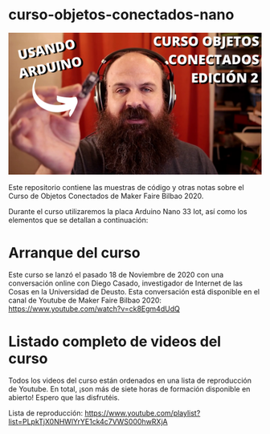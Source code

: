 # curso-objetos-conectados-nano
![Portada del curso](images/portada_curso_objetos_conectados.png)

Este repositorio contiene las muestras de código y otras notas sobre el Curso de Objetos Conectados de Maker Faire Bilbao 2020.

Durante el curso utilizaremos la placa Arduino Nano 33 Iot, así como los elementos que se detallan a continuación:

# Arranque del curso
Este curso se lanzó el pasado 18 de Noviembre de 2020 con una conversación online con Diego Casado, investigador de Internet de las Cosas en la Universidad de Deusto. Esta conversación está disponible en el canal de Youtube de Maker Faire Bilbao 2020: https://www.youtube.com/watch?v=ck8Egm4dUdQ

# Listado completo de videos del curso
Todos los videos del curso están ordenados en una lista de reproducción de Youtube. En total, ¡son más de siete horas de formación disponible en abierto! Espero que las disfrutéis. 

Lista de reproducción: https://www.youtube.com/playlist?list=PLpkTjX0NHWlYrYE1ck4c7VWS000hwRXjA


